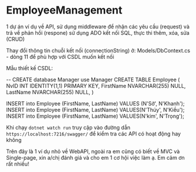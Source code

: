 # EmployeeManagement
1 dự án ví dụ về API, sử dụng middleware để nhận các yêu cầu (request) và trả về phản hồi (respone) sử dụng ADO kết nối SQL, thực thi thêm, xóa, sửa (CRUD) 

Thay đổi thông tin chuỗi kết nối (connectionString) ở: Models/DbContext.cs - dòng 11
  để phù hợp với CSDL muốn kết nối

Mẫu thiết kế CSDL:

-- CREATE database Manager 
use Manager 
CREATE TABLE Employee 
( 
NvID INT IDENTITY(1,1) PRIMARY KEY, 
FirstName NVARCHAR(255) NULL, 
LastName NVARCHAR(255) NULL, 
) 

INSERT into Employee (FirstName, LastName) VALUES (N'Sở', N'Khanh');  
INSERT into Employee (FirstName, LastName) VALUES(N'Thúy', N'Kiều');  
INSERT into Employee (FirstName, LastName) VALUES(N'kim', N'Trọng'); 

Khi chạy `dotnet watch run` truy cập vào đường dẫn `https://localhost:7216/swagger/` để kiểm tra các API có hoạt động hay không 

Trên đây là 1 ví dụ nhỏ về WebAPI, ngoài ra em cũng có biết về MVC và Single-page, xin a/chị đánh giá và cho em 1 cơ hội việc làm ạ. Em cảm ơn rất nhiều!
